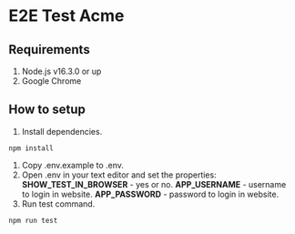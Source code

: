 # E2E Test Acme

## Requirements
1. Node.js v16.3.0 or up
2. Google Chrome

## How to setup
1. Install dependencies.
```
npm install
```
1. Copy .env.example to .env.
2. Open .env in your text editor and set the properties:
**SHOW_TEST_IN_BROWSER** - yes or no.
**APP_USERNAME** - username to login in website.
**APP_PASSWORD** - password to login in website.
3. Run test command.
```
npm run test
```